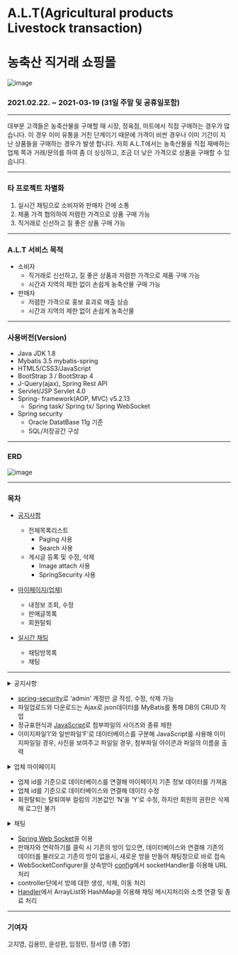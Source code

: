 # A.L.T(Agricultural products Livestock transaction)
# 농축산 직거래 쇼핑몰 

![image](https://user-images.githubusercontent.com/69239555/114134071-0ffc0d00-9942-11eb-9673-d4819a43adfe.png)

### 2021.02.22. ~ 2021-03-19 (31일 주말 및 공휴일포함)

***
대부분 고객들은 농축산물을 구매할 때 시장, 정육점, 마트에서 직접 구매하는 경우가 많습니다. 이 경우 이미 유통을 거친 단계이기 때문에 가격이 비싼 경우나 이미 기간이 지난 상품들을 구매하는 경우가 발생 합니다. 저희 A.L.T에서는 농축산물을 직접 재배하는 업체 쪽과 거래/문의를 하여 좀 더 싱싱하고, 조금 더 낮은 가격으로 상품을 구매할 수 있습니다.
***
### 타 프로젝트 차별화
1. 실시간 채팅으로 소비자와 판매자 간에 소통
2. 제품 가격 협의하여 저렴한 가격으로 상품 구매 가능
3. 직거래로 신선하고 질 좋은 상품 구매 가능

***
### A.L.T 서비스 목적
- 소비자
    - 직거래로 신선하고, 질 좋은 상품과 저렴한 가격으로 제품 구매 가능<br>
    - 시간과 지역의 제한 없이 손쉽게 농축산물 구매 가능
- 판매자
    - 저렴한 가격으로 홍보 효과로 매출 상승<br>
    - 시간과 지역의 제한 없이 손쉽게 농축산물 

***
### 사용버전(Version)

+ Java JDK 1.8
+ Mybatis 3.5 mybatis-spring
+ HTML5/CSS3/JavaScript
+ BootStrap 3 / BootStrap 4
+ J-Query(ajax), Spring Rest API
+ Servlet/JSP Servlet 4.0
+ Spring- framework(AOP, MVC)  v5.2.13
   + Spring task/ Spring tx/ Spring WebSocket
+ Spring security
   + Oracle DatatBase 11g 기준
   + SQL/저장공간 구성

***
### ERD
![image](https://user-images.githubusercontent.com/69239555/114136195-4be4a180-9945-11eb-9ac6-904faa2aa6a5.png)

***
### 목차
* [공지사항](https://github.com/twinklecherry/alt/blob/main/src/main/java/com/alt/controller/NoticeController.java)
  - 전체목록리스트
    + Paging 사용
    + Search 사용
  - 게시글 등록 및 수정, 삭제
    + Image attach 사용
    + SpringSecurity 사용

* [마이페이지(업체)](https://github.com/twinklecherry/alt/blob/main/src/main/java/com/alt/controller/VendorController.java)
  - 내정보 조회, 수정
  - 판매글목록
  - 회원탈퇴

* [실시간 채팅](https://github.com/twinklecherry/alt/blob/main/src/main/java/com/alt/controller/ChatController.java)
  - 채팅방목록
  - 채팅

***

<details>
  <summary>공지사항</summary>
  <div markdown="1">

- 공지사항 게시글 목록(업체로그인)

![공지사항게시글목록(업체로그인)](https://user-images.githubusercontent.com/69239555/114134692-1ccd3080-9943-11eb-8ccb-04d3c536f3b9.png)

- 공지사항 게시글 목록(관리자로그인)

![공지사항게시글목록(관리자로그인)](https://user-images.githubusercontent.com/69239555/114134776-3b332c00-9943-11eb-8a02-864d5cb91aea.png)

- 공지사항 게시글 등록(관리자로그인)

![공지사항게시글등록(관리자로그인)](https://user-images.githubusercontent.com/69239555/114134868-6584e980-9943-11eb-8182-194662a99b2d.png)

- 공지사항 게시글 상세페이지(관리자로그인)

![공지사항게시글상세페이지(관리자로그인)](https://user-images.githubusercontent.com/69239555/114135035-9fee8680-9943-11eb-9b35-906b945d752a.png)

- 공지사항 게시글 상세페이지 수정(관리자로그인)

![공지사항게시글상세페이지수정(관리자로그인)](https://user-images.githubusercontent.com/69239555/114135118-bdbbeb80-9943-11eb-90e3-cf3d477831e5.png)
  </div>
</details>

  - [spring-security](https://github.com/twinklecherry/alt/blob/main/pom.xml)로 ‘admin’ 계정만 글 작성, 수정, 삭제 가능
  - 파일업로드와 다운로드는 Ajax로 json데이터를 MyBatis를 통해 DB의 CRUD 작업
  - 정규표현식과 [JavaScript](https://github.com/twinklecherry/alt/tree/main/src/main/webapp/WEB-INF/views/notice)로 첨부파일의 사이즈와 종류 제한
  - 이미지파일‘I’와 일반파일‘F’로 데이터베이스를 구분해 JavaScript를 사용해 이미지파일일 경우, 사진을 보여주고 파일일 경우, 첨부파일 아이콘과 파일의 이름을 출력

<details>
  <summary>업체 마이페이지</summary>
  <div markdown="1">

- 업체 마이페이지 목록

<img src="https://user-images.githubusercontent.com/69239555/114134185-489be680-9942-11eb-9060-00254aa43c19.png" title="업체마이페이지" alt="업체마이페이지"></img>

- 마이페이지 내정보 상세페이지

<img src="https://user-images.githubusercontent.com/69239555/114134273-6e28f000-9942-11eb-8eff-23b018f15b44.png" title="마이페이지내정보" alt="마이페이지내정보"></img>

- 판매글 목록

<img src="https://user-images.githubusercontent.com/69239555/114134332-8567dd80-9942-11eb-8e4a-c15d09309795.png" title="판매글목록" alt="판매글목록"></img>

- 업체 탈퇴

<img src="https://user-images.githubusercontent.com/69239555/114134473-c4962e80-9942-11eb-8308-cbe3f7840767.png" title="판매글목록" alt="판매글목록"></img>
  </div>
</details>

  - 업체 id를 기준으로 데이터베이스를 연결해 마이페이지 기존 정보 데이터를 가져옴
  - 업체 id를 기준으로 데이터베이스와 연결해 데이터 수정
  - 회원탈퇴는 탈퇴여부 컬럼의 기본값인 ‘N’을 ‘Y’로 수정, 하지만 회원의 권한은 삭제해 로그인 불가

<details>
  <summary>채팅</summary>
  <div markdown="1">

- 판매자와 채팅 연결

<img src="https://user-images.githubusercontent.com/69239555/114127399-4e3eff80-9935-11eb-9e51-66a1ebf63a19.png" title="판매자와채팅연결" alt="판매자와채팅연결"></img><br>
- 채팅방목록

<img src="https://user-images.githubusercontent.com/69239555/114126684-e3d98f80-9933-11eb-9d13-0e04ac07a103.png" title="채팅방목록" alt="채팅방목록"></img><br>
- 채팅

<img src="https://user-images.githubusercontent.com/69239555/114127554-7cbcda80-9935-11eb-905e-2d0d262450a8.png" title="채팅" alt="채팅"></img>
  </div>
</details>

  - [Spring Web Socket](https://github.com/twinklecherry/alt/blob/main/pom.xml)을 이용
  - 판매자와 연락하기를 클릭 시 기존의 방이 있으면, 데이터베이스와 연결해 기존의 데이터를 불러오고 기존의 방이 없을시, 새로운 방을 만들어 채팅창으로 바로 접속
  - WebSocketConfigurer을 상속받아 [config](https://github.com/twinklecherry/alt/blob/main/src/main/java/com/alt/config/WebSocketConfig.java)에서 socketHandler를 이용해 URL처리
  - controller단에서 방에 대한 생성, 삭제, 이동 처리
  - [Handler](https://github.com/twinklecherry/alt/blob/main/src/main/java/com/alt/util/SocketHandler.java)에서 ArrayList와 HashMap을 이용해 채팅 메시지처리와 소켓 연결 및 종료 처리

***
### 기여자
고지영, 김용민, 윤성환, 임정민, 정서영 (총 5명)
